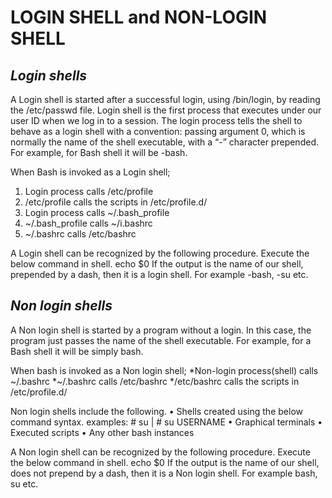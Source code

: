# LOGIN SHELL and NON-LOGIN SHELL 
## *Login shells*
A Login shell is started after a successful login, using /bin/login, by reading the /etc/passwd file.
Login shell is the first process that executes under our user ID when we log in to a session. 
The login process tells the shell to behave as a login shell with a convention: passing argument 0,
which is normally the name of the shell executable, with a “-” character prepended.
For example, for Bash shell it will be -bash.

When Bash is invoked as a Login shell;
 1. Login process calls /etc/profile
 2. /etc/profile calls the scripts in /etc/profile.d/
 3. Login process calls ~/.bash_profile
 4. ~/.bash_profile calls ~/i.bashrc
 5. ~/.bashrc calls /etc/bashrc

A Login shell can be recognized by the following procedure.
Execute the below command in shell.
  echo $0
 If the output is the name of our shell, prepended by a dash, then it is a login shell.
 For example -bash, -su etc.


## *Non login shells*
A Non login shell is started by a program without a login.
In this case, the program just passes the name of the shell executable.
For example, for a Bash shell it will be simply bash.

When bash is invoked as a Non login shell;
 *Non-login process(shell) calls ~/.bashrc
 *~/.bashrc calls /etc/bashrc
 */etc/bashrc calls the scripts in /etc/profile.d/

Non login shells include the following.
• Shells created using the below command syntax.
examples: # su | # su USERNAME
• Graphical terminals
• Executed scripts
• Any other bash instances

A Non login shell can be recognized by the following procedure.
Execute the below command in shell.
echo $0
If the output is the name of our shell, does not prepend by a dash, then it is a Non login shell.
For example bash, su etc.
